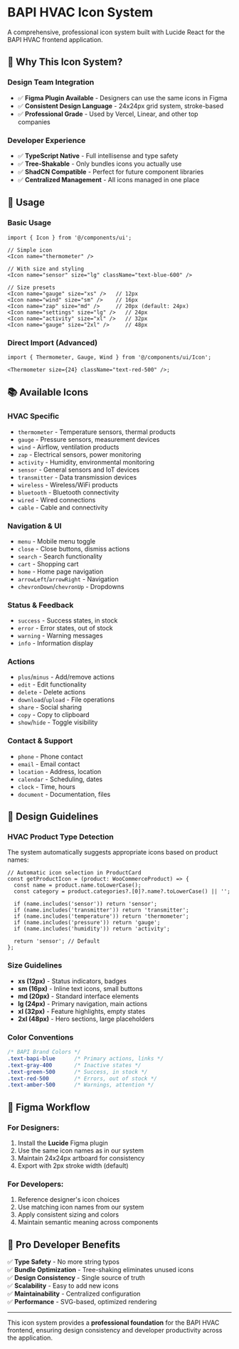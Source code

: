 # BAPI HVAC Icon System

A comprehensive, professional icon system built with Lucide React for the BAPI HVAC frontend application.

## 🎯 **Why This Icon System?**

### **Design Team Integration**

- ✅ **Figma Plugin Available** - Designers can use the same icons in Figma
- ✅ **Consistent Design Language** - 24x24px grid system, stroke-based
- ✅ **Professional Grade** - Used by Vercel, Linear, and other top companies

### **Developer Experience**

- ✅ **TypeScript Native** - Full intellisense and type safety
- ✅ **Tree-Shakable** - Only bundles icons you actually use
- ✅ **ShadCN Compatible** - Perfect for future component libraries
- ✅ **Centralized Management** - All icons managed in one place

## 🔧 **Usage**

### **Basic Usage**

```tsx
import { Icon } from '@/components/ui';

// Simple icon
<Icon name="thermometer" />

// With size and styling
<Icon name="sensor" size="lg" className="text-blue-600" />

// Size presets
<Icon name="gauge" size="xs" />   // 12px
<Icon name="wind" size="sm" />    // 16px
<Icon name="zap" size="md" />     // 20px (default: 24px)
<Icon name="settings" size="lg" />   // 24px
<Icon name="activity" size="xl" />   // 32px
<Icon name="gauge" size="2xl" />     // 48px
```

### **Direct Import (Advanced)**

```tsx
import { Thermometer, Gauge, Wind } from '@/components/ui/Icon';

<Thermometer size={24} className="text-red-500" />;
```

## 📚 **Available Icons**

### **HVAC Specific**

- `thermometer` - Temperature sensors, thermal products
- `gauge` - Pressure sensors, measurement devices
- `wind` - Airflow, ventilation products
- `zap` - Electrical sensors, power monitoring
- `activity` - Humidity, environmental monitoring
- `sensor` - General sensors and IoT devices
- `transmitter` - Data transmission devices
- `wireless` - Wireless/WiFi products
- `bluetooth` - Bluetooth connectivity
- `wired` - Wired connections
- `cable` - Cable and connectivity

### **Navigation & UI**

- `menu` - Mobile menu toggle
- `close` - Close buttons, dismiss actions
- `search` - Search functionality
- `cart` - Shopping cart
- `home` - Home page navigation
- `arrowLeft`/`arrowRight` - Navigation
- `chevronDown`/`chevronUp` - Dropdowns

### **Status & Feedback**

- `success` - Success states, in stock
- `error` - Error states, out of stock
- `warning` - Warning messages
- `info` - Information display

### **Actions**

- `plus`/`minus` - Add/remove actions
- `edit` - Edit functionality
- `delete` - Delete actions
- `download`/`upload` - File operations
- `share` - Social sharing
- `copy` - Copy to clipboard
- `show`/`hide` - Toggle visibility

### **Contact & Support**

- `phone` - Phone contact
- `email` - Email contact
- `location` - Address, location
- `calendar` - Scheduling, dates
- `clock` - Time, hours
- `document` - Documentation, files

## 🎨 **Design Guidelines**

### **HVAC Product Type Detection**

The system automatically suggests appropriate icons based on product names:

```tsx
// Automatic icon selection in ProductCard
const getProductIcon = (product: WooCommerceProduct) => {
  const name = product.name.toLowerCase();
  const category = product.categories?.[0]?.name?.toLowerCase() || '';

  if (name.includes('sensor')) return 'sensor';
  if (name.includes('transmitter')) return 'transmitter';
  if (name.includes('temperature')) return 'thermometer';
  if (name.includes('pressure')) return 'gauge';
  if (name.includes('humidity')) return 'activity';

  return 'sensor'; // Default
};
```

### **Size Guidelines**

- **xs (12px)** - Status indicators, badges
- **sm (16px)** - Inline text icons, small buttons
- **md (20px)** - Standard interface elements
- **lg (24px)** - Primary navigation, main actions
- **xl (32px)** - Feature highlights, empty states
- **2xl (48px)** - Hero sections, large placeholders

### **Color Conventions**

```css
/* BAPI Brand Colors */
.text-bapi-blue      /* Primary actions, links */
.text-gray-400       /* Inactive states */
.text-green-500      /* Success, in stock */
.text-red-500        /* Errors, out of stock */
.text-amber-500      /* Warnings, attention */
```

## 🔄 **Figma Workflow**

### **For Designers:**

1. Install the **Lucide** Figma plugin
2. Use the same icon names as in our system
3. Maintain 24x24px artboard for consistency
4. Export with 2px stroke width (default)

### **For Developers:**

1. Reference designer's icon choices
2. Use matching icon names from our system
3. Apply consistent sizing and colors
4. Maintain semantic meaning across components

## 🚀 **Pro Developer Benefits**

✅ **Type Safety** - No more string typos  
✅ **Bundle Optimization** - Tree-shaking eliminates unused icons  
✅ **Design Consistency** - Single source of truth  
✅ **Scalability** - Easy to add new icons  
✅ **Maintainability** - Centralized configuration  
✅ **Performance** - SVG-based, optimized rendering

---

This icon system provides a **professional foundation** for the BAPI HVAC frontend, ensuring design consistency and developer productivity across the application.
